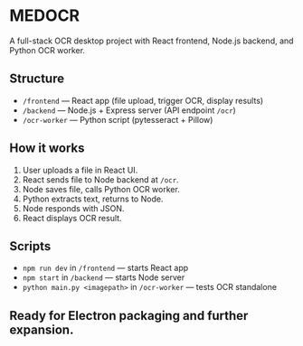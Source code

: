 # MEDOCR

A full-stack OCR desktop project with React frontend, Node.js backend, and Python OCR worker.

## Structure
- `/frontend` — React app (file upload, trigger OCR, display results)
- `/backend` — Node.js + Express server (API endpoint `/ocr`)
- `/ocr-worker` — Python script (pytesseract + Pillow)

## How it works
1. User uploads a file in React UI.
2. React sends file to Node backend at `/ocr`.
3. Node saves file, calls Python OCR worker.
4. Python extracts text, returns to Node.
5. Node responds with JSON.
6. React displays OCR result.

## Scripts
- `npm run dev` in `/frontend` — starts React app
- `npm start` in `/backend` — starts Node server
- `python main.py <imagepath>` in `/ocr-worker` — tests OCR standalone

## Ready for Electron packaging and further expansion.
